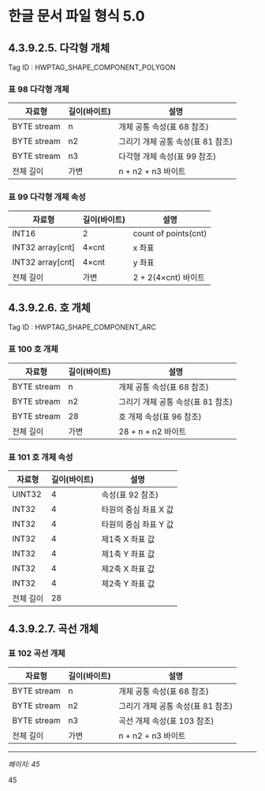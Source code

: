 # 한글 문서 파일 형식 5.0

## 4.3.9.2.5. 다각형 개체

Tag ID : HWPTAG_SHAPE_COMPONENT_POLYGON

### 표 98 다각형 개체

| 자료형 | 길이(바이트) | 설명 |
|--------|------------|------|
| BYTE stream | n | 개체 공통 속성(표 68 참조) |
| BYTE stream | n2 | 그리기 개체 공통 속성(표 81 참조) |
| BYTE stream | n3 | 다각형 개체 속성(표 99 참조) |
| 전체 길이 | 가변 | n + n2 + n3 바이트 |

### 표 99 다각형 개체 속성

| 자료형 | 길이(바이트) | 설명 |
|--------|------------|------|
| INT16 | 2 | count of points(cnt) |
| INT32 array[cnt] | 4×cnt | x 좌표 |
| INT32 array[cnt] | 4×cnt | y 좌표 |
| 전체 길이 | 가변 | 2 + 2(4×cnt) 바이트 |

## 4.3.9.2.6. 호 개체

Tag ID : HWPTAG_SHAPE_COMPONENT_ARC

### 표 100 호 개체

| 자료형 | 길이(바이트) | 설명 |
|--------|------------|------|
| BYTE stream | n | 개체 공통 속성(표 68 참조) |
| BYTE stream | n2 | 그리기 개체 공통 속성(표 81 참조) |
| BYTE stream | 28 | 호 개체 속성(표 96 참조) |
| 전체 길이 | 가변 | 28 + n + n2 바이트 |

### 표 101 호 개체 속성

| 자료형 | 길이(바이트) | 설명 |
|--------|------------|------|
| UINT32 | 4 | 속성(표 92 참조) |
| INT32 | 4 | 타원의 중심 좌표 X 값 |
| INT32 | 4 | 타원의 중심 좌표 Y 값 |
| INT32 | 4 | 제1축 X 좌표 값 |
| INT32 | 4 | 제1축 Y 좌표 값 |
| INT32 | 4 | 제2축 X 좌표 값 |
| INT32 | 4 | 제2축 Y 좌표 값 |
| 전체 길이 | 28 |  |

## 4.3.9.2.7. 곡선 개체

### 표 102 곡선 개체

| 자료형 | 길이(바이트) | 설명 |
|--------|------------|------|
| BYTE stream | n | 개체 공통 속성(표 68 참조) |
| BYTE stream | n2 | 그리기 개체 공통 속성(표 81 참조) |
| BYTE stream | n3 | 곡선 개체 속성(표 103 참조) |
| 전체 길이 | 가변 | n + n2 + n3 바이트 |

---
*페이지: 45*

45